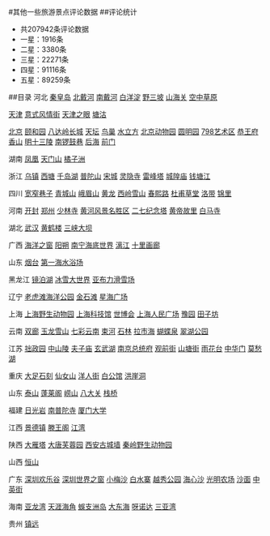 #其他一些旅游景点评论数据
##评论统计
* 共207942条评论数据
* 一星：1916条
* 二星：3380条
* 三星：22271条
* 四星：91116条
* 五星：89259条

##目录
河北 [秦皇岛](qinghuangdao.txt) [北戴河](beidaihe.txt) [南戴河](nandaihe.txt) [白洋淀](baiyangdian.txt) [野三坡](yesanpo.txt) [山海关](shanhaiguan.txt) [空中草原](baodingkongzhongcaoyuan.txt)

[天津](tianjin.txt) [意式风情街](yishifengqingjie.txt) [天津之眼](tianjinzhiyan.txt) [塘沽](tanggu.txt)

[北京](beijing.txt) [颐和园](yiheyuan.txt) [八达岭长城](badalingchangcheng.txt) [天坛](tiantan.txt) [鸟巢](niaochao.txt) [水立方](shuilifang.txt) [北京动物园](beijingdongwuyuan.txt) [圆明园](yuanmingyuan.txt) [798艺术区](798yishuqu.txt) [恭王府](gongwangfu.txt) [香山](xiangshan.txt) [明十三陵](mingshisanling.txt) [南锣鼓巷](nanluoguxiang.txt) [后海](houhai.txt) [前门](qianmen.txt)

湖南 [凤凰](fenghuang.txt) [天门山](zhangjiajietianmenshan.txt) [橘子洲](juzizhou.txt)

浙江 [乌镇](wuzhen.txt) [西塘](xitang.txt) [千岛湖](qiandaohu.txt) [普陀山](putuoshan.txt) [宋城](songcheng.txt) [灵隐寺](lingyinsi.txt) [雷峰塔](leifengta.txt) [城隍庙](ningbochenghuangmiao.txt) [钱塘江](qiantangjiang.txt)

四川 [宽窄巷子](kuanzhaixiangzi.txt) [青城山](qingchengshan.txt) [峨眉山](emeishan.txt) [黄龙](huanglong.txt) [西岭雪山](xilingxueshan.txt) [春熙路](chunxilu.txt) [杜甫草堂](dufucaotang.txt) [洛带](luodai.txt) [锦里](jinli.txt)

河南 [开封](kaifeng.txt) [郑州](zhengzhou.txt) [少林寺](shaolinsi.txt) [黄河风景名胜区](huanghefengjingmingshengqu.txt) [二七纪念塔](erqijinianta.txt) [黄帝故里](huangdiguli.txt) [白马寺](baimasi.txt)

湖北 [武汉](wuhan.txt) [黄鹤楼](huanghelou.txt) [三峡大坝](sanxiadaba.txt)

广西 [海洋之窗](haiyangzhichuang.txt) [阳朔](yangshuo.txt) [南宁海底世界](nanninghaidishijie.txt) [漓江](guilinlijiang.txt) [十里画廊](shilihualang.txt)

山东 [烟台](yantai.txt) [第一海水浴场](diyihaishuiyuchang.txt)

黑龙江 [镜泊湖](jingbohu.txt) [冰雪大世界](bingxuedashijie.txt) [亚布力滑雪场](yabulihuaxuechang.txt)

辽宁 [老虎滩海洋公园](laohutanhaiyanggongyuan.txt) [金石滩](jinshitan.txt) [星海广场](xinghaiguangchang.txt)

上海 [上海野生动物园](shanghaiyeshengdongwuyuan.txt) [上海科技馆](shanghaikejiguan.txt) [世博会](shibohui.txt) [上海人民广场](shanghairenminguangchang.txt) [豫园](shanghaiyuyuan.txt) [田子坊](tianzifang.txt)

云南 [双廊](shuanglang.txt) [玉龙雪山](yulongxueshan.txt) [七彩云南](qicaiyunnan.txt) [束河](shuhe.txt) [石林](kunmingshilin.txt) [拉市海](lashihai.txt) [蝴蝶泉](hudiequan.txt) [翠湖公园](cuihugongyuan.txt)

江苏 [拙政园](zhuozhengyuan.txt) [中山陵](zhongshanling.txt) [夫子庙](fuzimiao.txt) [玄武湖](xuanwuhu.txt) [南京总统府](nanjingzongtongfu.txt) [观前街](guanqianjie.txt) [山塘街](shantangjie.txt) [雨花台](yuhuatai.txt) [中华门](zhonghuamen.txt) [莫愁湖](mochouhu.txt)

重庆 [大足石刻](dazushike.txt) [仙女山](wulongxiannvshan.txt) [洋人街](yangrenjie.txt) [白公馆](baigongguan.txt) [洪崖洞](hongyadong.txt)

山东 [泰山](taishan.txt) [蓬莱阁](penglaige.txt) [崂山](laoshan.txt) [八大关](badaguan.txt) [栈桥](zhanqiao.txt)

福建 [日光岩](riguangyan.txt) [南普陀寺](nanputuosi.txt) [厦门大学](xiamendaxue.txt)

江西 [景德镇](jingdezhen.txt) [滕王阁](tengwangge.txt) [江湾](jiangwan.txt)

陕西 [大雁塔](dayanta.txt) [大唐芙蓉园](datangfurongyuan.txt) [西安古城墙](xianguchengqiang.txt) [秦岭野生动物园](qinlingyeshengdongwuyuan.txt)

山西 [恒山](hengshan.txt)

广东 [深圳欢乐谷](shenzhenhuanlegu.txt) [深圳世界之窗](shijiezhichuang.txt) [小梅沙](xiaomeisha.txt) [白水寨](baishuizhai.txt) [越秀公园](yuexiugongyuan.txt) [海心沙](haixinsha.txt) [光明农场](guangmingnongchang.txt) [沙面](shamian.txt) [中英街](zhongyingjie.txt)

海南 [亚龙湾](yalongwan.txt) [天涯海角](tianyahaijiao.txt) [蜈支洲岛](wuzhizhoudao.txt) [大东海](dadonghai.txt) [呀诺达](yanuoda.txt) [三亚湾](sanyawan.txt)

贵州 [镇远](zhenyuan.txt)
